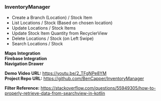 ### InventoryManager 
- Create a Branch (Location) / Stock Item
- List Locations / Stock (Based on chosen location)
- Update Locations / Stock Items
- Update Stock Item Quantity from RecyclerView
- Delete Locations / Stock (on Left Swipe)
- Search Locations / Stock

**Maps Integration<br>
Firebase Integration<br>
Navigation Drawer<br>**

**Demo Video URL:** https://youtu.be/2_TFgNPe8YM <br>
**Project Repo URL:** https://github.com/BenCapper/InventoryManager	

**Filter Reference:** https://stackoverflow.com/questions/55949305/how-to-properly-retrieve-data-from-searchview-in-kotlin
